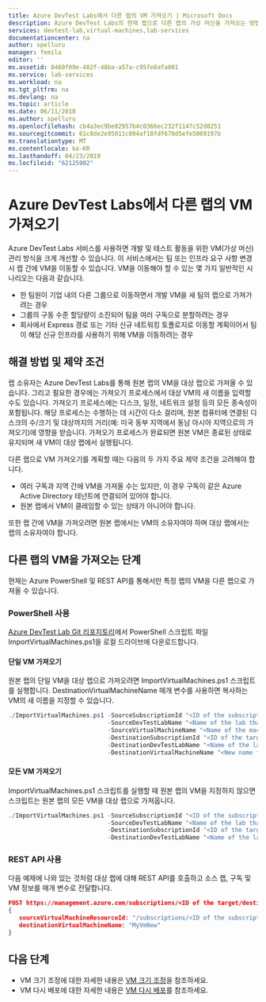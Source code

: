 ```yaml
---
title: Azure DevTest Labs에서 다른 랩의 VM 가져오기 | Microsoft Docs
description: Azure DevTest Labs의 현재 랩으로 다른 랩의 가상 머신을 가져오는 방법을 설명합니다.
services: devtest-lab,virtual-machines,lab-services
documentationcenter: na
author: spelluru
manager: femila
editor: ''
ms.assetid: 8460f09e-482f-48ba-a57a-c95fe8afa001
ms.service: lab-services
ms.workload: na
ms.tgt_pltfrm: na
ms.devlang: na
ms.topic: article
ms.date: 06/11/2018
ms.author: spelluru
ms.openlocfilehash: cb4a3ec9be82957b4c0366ec232f1147c52d0251
ms.sourcegitcommit: 61c8de2e95011c094af18fdf679d5efe5069197b
ms.translationtype: MT
ms.contentlocale: ko-KR
ms.lasthandoff: 04/23/2019
ms.locfileid: "62125902"
---
```

# <a name="import-vms-from-another-lab-in-azure-devtest-labs"></a>Azure DevTest Labs에서 다른 랩의 VM 가져오기
Azure DevTest Labs 서비스를 사용하면 개발 및 테스트 활동을 위한 VM(가상 머신) 관리 방식을 크게 개선할 수 있습니다. 이 서비스에서는 팀 또는 인프라 요구 사항 변경 시 랩 간에 VM을 이동할 수 있습니다. VM을 이동해야 할 수 있는 몇 가지 일반적인 시나리오는 다음과 같습니다.

- 한 팀원이 기업 내의 다른 그룹으로 이동하면서 개발 VM을 새 팀의 랩으로 가져가려는 경우
- 그룹의 구동 수준 할당량이 소진되어 팀을 여러 구독으로 분할하려는 경우
- 회사에서 Express 경로 또는 기타 신규 네트워킹 토폴로지로 이동할 계획이어서 팀이 해당 신규 인프라를 사용하기 위해 VM을 이동하려는 경우

## <a name="solution-and-constraints"></a>해결 방법 및 제약 조건
랩 소유자는 Azure DevTest Labs를 통해 원본 랩의 VM을 대상 랩으로 가져올 수 있습니다. 그리고 필요한 경우에는 가져오기 프로세스에서 대상 VM의 새 이름을 입력할 수도 있습니다. 가져오기 프로세스에는 디스크, 일정, 네트워크 설정 등의 모든 종속성이 포함됩니다. 해당 프로세스는 수행하는 데 시간이 다소 걸리며, 원본 컴퓨터에 연결된 디스크의 수/크기 및 대상까지의 거리(예: 미국 동부 지역에서 동남 아시아 지역으로의 가져오기)에 영향을 받습니다. 가져오기 프로세스가 완료되면 원본 VM은 종료된 상태로 유지되며 새 VM이 대상 랩에서 실행됩니다.

다른 랩으로 VM 가져오기를 계획할 때는 다음의 두 가지 주요 제약 조건을 고려해야 합니다.

- 여러 구독과 지역 간에 VM을 가져올 수는 있지만, 이 경우 구독이 같은 Azure Active Directory 테넌트에 연결되어 있어야 합니다.
- 원본 랩에서 VM이 클레임할 수 있는 상태가 아니어야 합니다.

또한 랩 간에 VM을 가져오려면 원본 랩에서는 VM의 소유자여야 하며 대상 랩에서는 랩의 소유자여야 합니다.

## <a name="steps-to-import-a-vm-from-another-lab"></a>다른 랩의 VM을 가져오는 단계
현재는 Azure PowerShell 및 REST API를 통해서만 특정 랩의 VM을 다른 랩으로 가져올 수 있습니다.

### <a name="use-powershell"></a>PowerShell 사용
[Azure DevTest Lab Git 리포지토리](https://github.com/Azure/azure-devtestlab/tree/master/samples/DevTestLabs/Scripts/ImportVirtualMachines)에서 PowerShell 스크립트 파일 ImportVirtualMachines.ps1을 로컬 드라이브에 다운로드합니다.

#### <a name="import-a-single-vm"></a>단일 VM 가져오기
원본 랩의 단일 VM을 대상 랩으로 가져오려면 ImportVirtualMachines.ps1 스크립트를 실행합니다. DestinationVirtualMachineName 매개 변수를 사용하면 복사하는 VM의 새 이름을 지정할 수 있습니다.

```powershell
./ImportVirtualMachines.ps1 -SourceSubscriptionId "<ID of the subscription that contains the source VM>" `
                            -SourceDevTestLabName "<Name of the lab that contains the source VM>" `
                            -SourceVirtualMachineName "<Name of the machine. Optional. If not specified, all VMs are copied>" `
                            -DestinationSubscriptionId "<ID of the target/destination subscription>" `
                            -DestinationDevTestLabName "<Name of the lab to which the VM is copied>" `
                            -DestinationVirtualMachineName "<New name for the VM. Optional>"
```


#### <a name="importing-all-vms"></a>모든 VM 가져오기
ImportVirtualMachines.ps1 스크립트를 실행할 때 원본 랩의 VM을 지정하지 않으면 스크립트는 원본 랩의 모든 VM을 대상 랩으로 가져옵니다.

```powershell
./ImportVirtualMachines.ps1 -SourceSubscriptionId "<ID of the subscription that contains the source VM>" `
                            -SourceDevTestLabName "<Name of the lab that contains the source VM>" `
                            -DestinationSubscriptionId "<ID of the target/destination subscription>" `
                            -DestinationDevTestLabName "<Name of the lab to which the VMs are copied>"
```

### <a name="use-rest-api"></a>REST API 사용
다음 예제에 나와 있는 것처럼 대상 랩에 대해 REST API를 호출하고 소스 랩, 구독 및 VM 정보를 매개 변수로 전달합니다.

```json
POST https://management.azure.com/subscriptions/<ID of the target/destination subscription>/resourceGroups/<Name of the resource group that contains the destination lab>/providers/Microsoft.DevTestLab/labs/<Name of the lab to which the VMs are copied>/ImportVirtualMachine?api-version=2017-04-26-preview
{
   sourceVirtualMachineResourceId: "/subscriptions/<ID of the subscription that contains the source VM>/resourcegroups/<Name of the resource group that contains the source lab>/providers/microsoft.devtestlab/labs/<Name of the lab that contains the source VM>/virtualmachines/MyVm",
   destinationVirtualMachineName: "MyVmNew"
}
```

## <a name="next-steps"></a>다음 단계

- VM 크기 조정에 대한 자세한 내용은 [VM 크기 조정](devtest-lab-resize-vm.md)을 참조하세요.
- VM 다시 배포에 대한 자세한 내용은 [VM 다시 배포](devtest-lab-redeploy-vm.md)를 참조하세요.
